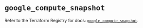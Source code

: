 # `google_compute_snapshot`

Refer to the Terraform Registry for docs: [`google_compute_snapshot`](https://registry.terraform.io/providers/hashicorp/google/6.42.0/docs/resources/compute_snapshot).
